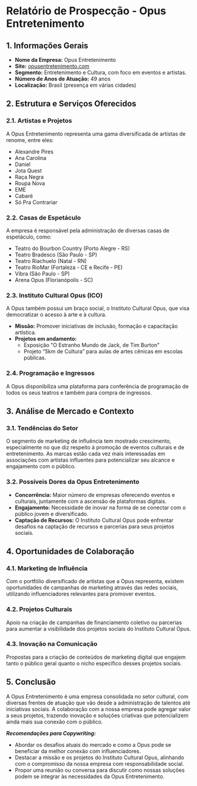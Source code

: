 # Relatório de Prospecção - Opus Entretenimento

## 1. Informações Gerais

- **Nome da Empresa:** Opus Entretenimento
- **Site:** [opusentretenimento.com](http://www.opusentretenimento.com/)
- **Segmento:** Entretenimento e Cultura, com foco em eventos e artistas.
- **Número de Anos de Atuação:** 49 anos
- **Localização:** Brasil (presença em várias cidades)

## 2. Estrutura e Serviços Oferecidos

### 2.1. Artistas e Projetos
A Opus Entretenimento representa uma gama diversificada de artistas de renome, entre eles:
  - Alexandre Pires
  - Ana Carolina
  - Daniel
  - Jota Quest
  - Raça Negra
  - Roupa Nova
  - EME
  - Cabaré
  - Só Pra Contrariar

### 2.2. Casas de Espetáculo
A empresa é responsável pela administração de diversas casas de espetáculo, como:
  - Teatro do Bourbon Country (Porto Alegre - RS)
  - Teatro Bradesco (São Paulo - SP)
  - Teatro Riachuelo (Natal - RN)
  - Teatro RioMar (Fortaleza - CE e Recife - PE)
  - Vibra (São Paulo - SP)
  - Arena Opus (Florianópolis - SC)

### 2.3. Instituto Cultural Opus (ICO)
A Opus também possui um braço social, o Instituto Cultural Opus, que visa democratizar o acesso à arte e à cultura. 
  - **Missão:** Promover iniciativas de inclusão, formação e capacitação artística.
  - **Projetos em andamento:**
    - Exposição "O Estranho Mundo de Jack, de Tim Burton"
    - Projeto “5km de Cultura” para aulas de artes cênicas em escolas públicas.

### 2.4. Programação e Ingressos
A Opus disponibiliza uma plataforma para conferência de programação de todos os seus teatros e também para compra de ingressos. 

## 3. Análise de Mercado e Contexto

### 3.1. Tendências do Setor
O segmento de marketing de influência tem mostrado crescimento, especialmente no que diz respeito à promoção de eventos culturais e de entretenimento. As marcas estão cada vez mais interessadas em associações com artistas influentes para potencializar seu alcance e engajamento com o público.

### 3.2. Possíveis Dores da Opus Entretenimento
- **Concorrência:** Maior número de empresas oferecendo eventos e culturais, juntamente com a ascensão de plataformas digitais.
- **Engajamento:** Necessidade de inovar na forma de se conectar com o público jovem e diversificado.
- **Captação de Recursos:** O Instituto Cultural Opus pode enfrentar desafios na captação de recursos e parcerias para seus projetos sociais.

## 4. Oportunidades de Colaboração

### 4.1. Marketing de Influência
Com o portfólio diversificado de artistas que a Opus representa, existem oportunidades de campanhas de marketing através das redes sociais, utilizando influenciadores relevantes para promover eventos.

### 4.2. Projetos Culturais
Apoio na criação de campanhas de financiamento coletivo ou parcerias para aumentar a visibilidade dos projetos sociais do Instituto Cultural Opus.

### 4.3. Inovação na Comunicação
Propostas para a criação de conteúdos de marketing digital que engajem tanto o público geral quanto o nicho específico desses projetos sociais.

## 5. Conclusão

A Opus Entretenimento é uma empresa consolidada no setor cultural, com diversas frentes de atuação que vão desde a administração de talentos até iniciativas sociais. A colaboração com a nossa empresa pode agregar valor a seus projetos, trazendo inovação e soluções criativas que potencializem ainda mais sua conexão com o público.

***Recomendações para Copywriting:***
- Abordar os desafios atuais do mercado e como a Opus pode se beneficiar da melhor conexão com influenciadores.
- Destacar a missão e os projetos do Instituto Cultural Opus, alinhando com o compromisso da nossa empresa com responsabilidade social.
- Propor uma reunião ou conversa para discutir como nossas soluções podem se integrar às necessidades da Opus Entretenimento.